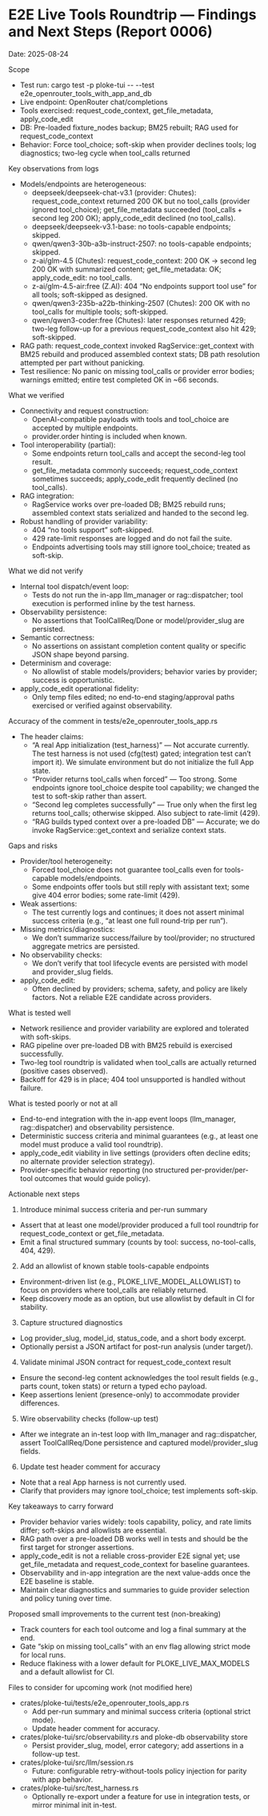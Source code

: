 # E2E Live Tools Roundtrip — Findings and Next Steps (Report 0006)

Date: 2025-08-24

Scope
- Test run: cargo test -p ploke-tui -- --test e2e_openrouter_tools_with_app_and_db
- Live endpoint: OpenRouter chat/completions
- Tools exercised: request_code_context, get_file_metadata, apply_code_edit
- DB: Pre-loaded fixture_nodes backup; BM25 rebuilt; RAG used for request_code_context
- Behavior: Force tool_choice; soft-skip when provider declines tools; log diagnostics; two-leg cycle when tool_calls returned

Key observations from logs
- Models/endpoints are heterogeneous:
  - deepseek/deepseek-chat-v3.1 (provider: Chutes): request_code_context returned 200 OK but no tool_calls (provider ignored tool_choice); get_file_metadata succeeded (tool_calls + second leg 200 OK); apply_code_edit declined (no tool_calls).
  - deepseek/deepseek-v3.1-base: no tools-capable endpoints; skipped.
  - qwen/qwen3-30b-a3b-instruct-2507: no tools-capable endpoints; skipped.
  - z-ai/glm-4.5 (Chutes): request_code_context: 200 OK -> second leg 200 OK with summarized content; get_file_metadata: OK; apply_code_edit: no tool_calls.
  - z-ai/glm-4.5-air:free (Z.AI): 404 “No endpoints support tool use” for all tools; soft-skipped as designed.
  - qwen/qwen3-235b-a22b-thinking-2507 (Chutes): 200 OK with no tool_calls for multiple tools; soft-skipped.
  - qwen/qwen3-coder:free (Chutes): later responses returned 429; two-leg follow-up for a previous request_code_context also hit 429; soft-skipped.
- RAG path: request_code_context invoked RagService::get_context with BM25 rebuild and produced assembled context stats; DB path resolution attempted per part without panicking.
- Test resilience: No panic on missing tool_calls or provider error bodies; warnings emitted; entire test completed OK in ~66 seconds.

What we verified
- Connectivity and request construction:
  - OpenAI-compatible payloads with tools and tool_choice are accepted by multiple endpoints.
  - provider.order hinting is included when known.
- Tool interoperability (partial):
  - Some endpoints return tool_calls and accept the second-leg tool result.
  - get_file_metadata commonly succeeds; request_code_context sometimes succeeds; apply_code_edit frequently declined (no tool_calls).
- RAG integration:
  - RagService works over pre-loaded DB; BM25 rebuild runs; assembled context stats serialized and handed to the second leg.
- Robust handling of provider variability:
  - 404 “no tools support” soft-skipped.
  - 429 rate-limit responses are logged and do not fail the suite.
  - Endpoints advertising tools may still ignore tool_choice; treated as soft-skip.

What we did not verify
- Internal tool dispatch/event loop:
  - Tests do not run the in-app llm_manager or rag::dispatcher; tool execution is performed inline by the test harness.
- Observability persistence:
  - No assertions that ToolCallReq/Done or model/provider_slug are persisted.
- Semantic correctness:
  - No assertions on assistant completion content quality or specific JSON shape beyond parsing.
- Determinism and coverage:
  - No allowlist of stable models/providers; behavior varies by provider; success is opportunistic.
- apply_code_edit operational fidelity:
  - Only temp files edited; no end-to-end staging/approval paths exercised or verified against observability.

Accuracy of the comment in tests/e2e_openrouter_tools_app.rs
- The header claims:
  - “A real App initialization (test_harness)” — Not accurate currently. The test harness is not used (cfg(test) gated; integration test can’t import it). We simulate environment but do not initialize the full App state.
  - “Provider returns tool_calls when forced” — Too strong. Some endpoints ignore tool_choice despite tool capability; we changed the test to soft-skip rather than assert.
  - “Second leg completes successfully” — True only when the first leg returns tool_calls; otherwise skipped. Also subject to rate-limit (429).
  - “RAG builds typed context over a pre-loaded DB” — Accurate; we do invoke RagService::get_context and serialize context stats.

Gaps and risks
- Provider/tool heterogeneity:
  - Forced tool_choice does not guarantee tool_calls even for tools-capable models/endpoints.
  - Some endpoints offer tools but still reply with assistant text; some give 404 error bodies; some rate-limit (429).
- Weak assertions:
  - The test currently logs and continues; it does not assert minimal success criteria (e.g., “at least one full round-trip per run”).
- Missing metrics/diagnostics:
  - We don’t summarize success/failure by tool/provider; no structured aggregate metrics are persisted.
- No observability checks:
  - We don’t verify that tool lifecycle events are persisted with model and provider_slug fields.
- apply_code_edit:
  - Often declined by providers; schema, safety, and policy are likely factors. Not a reliable E2E candidate across providers.

What is tested well
- Network resilience and provider variability are explored and tolerated with soft-skips.
- RAG pipeline over pre-loaded DB with BM25 rebuild is exercised successfully.
- Two-leg tool roundtrip is validated when tool_calls are actually returned (positive cases observed).
- Backoff for 429 is in place; 404 tool unsupported is handled without failure.

What is tested poorly or not at all
- End-to-end integration with the in-app event loops (llm_manager, rag::dispatcher) and observability persistence.
- Deterministic success criteria and minimal guarantees (e.g., at least one model must produce a valid tool roundtrip).
- apply_code_edit viability in live settings (providers often decline edits; no alternate provider selection strategy).
- Provider-specific behavior reporting (no structured per-provider/per-tool outcomes that would guide policy).

Actionable next steps
1) Introduce minimal success criteria and per-run summary
- Assert that at least one model/provider produced a full tool roundtrip for request_code_context or get_file_metadata.
- Emit a final structured summary (counts by tool: success, no-tool-calls, 404, 429).

2) Add an allowlist of known stable tools-capable endpoints
- Environment-driven list (e.g., PLOKE_LIVE_MODEL_ALLOWLIST) to focus on providers where tool_calls are reliably returned.
- Keep discovery mode as an option, but use allowlist by default in CI for stability.

3) Capture structured diagnostics
- Log provider_slug, model_id, status_code, and a short body excerpt.
- Optionally persist a JSON artifact for post-run analysis (under target/).

4) Validate minimal JSON contract for request_code_context result
- Ensure the second-leg content acknowledges the tool result fields (e.g., parts count, token stats) or return a typed echo payload.
- Keep assertions lenient (presence-only) to accommodate provider differences.

5) Wire observability checks (follow-up test)
- After we integrate an in-test loop with llm_manager and rag::dispatcher, assert ToolCallReq/Done persistence and captured model/provider_slug fields.

6) Update test header comment for accuracy
- Note that a real App harness is not currently used.
- Clarify that providers may ignore tool_choice; test implements soft-skip.

Key takeaways to carry forward
- Provider behavior varies widely: tools capability, policy, and rate limits differ; soft-skips and allowlists are essential.
- RAG path over a pre-loaded DB works well in tests and should be the first target for stronger assertions.
- apply_code_edit is not a reliable cross-provider E2E signal yet; use get_file_metadata and request_code_context for baseline guarantees.
- Observability and in-app integration are the next value-adds once the E2E baseline is stable.
- Maintain clear diagnostics and summaries to guide provider selection and policy tuning over time.

Proposed small improvements to the current test (non-breaking)
- Track counters for each tool outcome and log a final summary at the end.
- Gate “skip on missing tool_calls” with an env flag allowing strict mode for local runs.
- Reduce flakiness with a lower default for PLOKE_LIVE_MAX_MODELS and a default allowlist for CI.

Files to consider for upcoming work (not modified here)
- crates/ploke-tui/tests/e2e_openrouter_tools_app.rs
  - Add per-run summary and minimal success criteria (optional strict mode).
  - Update header comment for accuracy.
- crates/ploke-tui/src/observability.rs and ploke-db observability store
  - Persist provider_slug, model, error category; add assertions in a follow-up test.
- crates/ploke-tui/src/llm/session.rs
  - Future: configurable retry-without-tools policy injection for parity with app behavior.
- crates/ploke-tui/src/test_harness.rs
  - Optionally re-export under a feature for use in integration tests, or mirror minimal init in-test.
